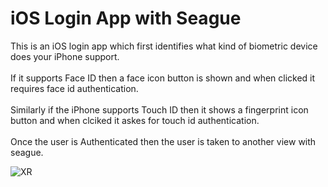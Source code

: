 # iOS Login App with Seague

This is an iOS login app which first identifies what kind of biometric device does your iPhone support.<br /><br />
If it supports Face ID then a face icon button is shown and when clicked it requires face id authentication.<br /><br />
Similarly if the iPhone supports Touch ID then it shows a fingerprint icon button and when clciked it askes for touch id authentication.<br /><br />
Once the user is Authenticated then the user is taken to another view with seague.


![XR](https://user-images.githubusercontent.com/13806781/54829935-e35af700-4c8d-11e9-98d4-0ee8136baa78.gif)
